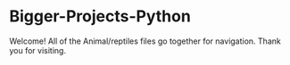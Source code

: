 # Bigger-Projects-Python

Welcome! All of the Animal/reptiles files go together for navigation. Thank you for visiting. 
